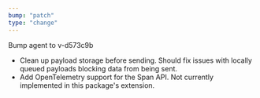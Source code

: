 ```yaml
---
bump: "patch"
type: "change"
---
```


Bump agent to v-d573c9b

- Clean up payload storage before sending. Should fix issues with locally queued payloads blocking data from being sent.
- Add OpenTelemetry support for the Span API. Not currently implemented in this package's extension.

